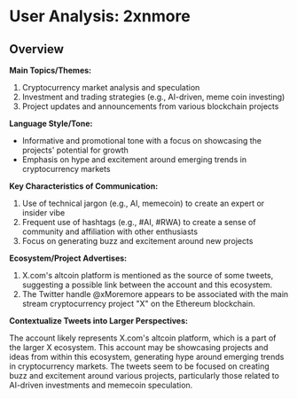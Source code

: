 # User Analysis: 2xnmore

## Overview

**Main Topics/Themes:**

1. Cryptocurrency market analysis and speculation
2. Investment and trading strategies (e.g., AI-driven, meme coin investing)
3. Project updates and announcements from various blockchain projects

**Language Style/Tone:**

* Informative and promotional tone with a focus on showcasing the projects' potential for growth
* Emphasis on hype and excitement around emerging trends in cryptocurrency markets

**Key Characteristics of Communication:**

1. Use of technical jargon (e.g., AI, memecoin) to create an expert or insider vibe
2. Frequent use of hashtags (e.g., #AI, #RWA) to create a sense of community and affiliation with other enthusiasts
3. Focus on generating buzz and excitement around new projects

**Ecosystem/Project Advertises:**

1. X.com's altcoin platform is mentioned as the source of some tweets, suggesting a possible link between the account and this ecosystem.
2. The Twitter handle @xMoremore appears to be associated with the main stream cryptocurrency project "X" on the Ethereum blockchain.

**Contextualize Tweets into Larger Perspectives:**

The account likely represents X.com's altcoin platform, which is a part of the larger X ecosystem. This account may be showcasing projects and ideas from within this ecosystem, generating hype around emerging trends in cryptocurrency markets. The tweets seem to be focused on creating buzz and excitement around various projects, particularly those related to AI-driven investments and memecoin speculation.